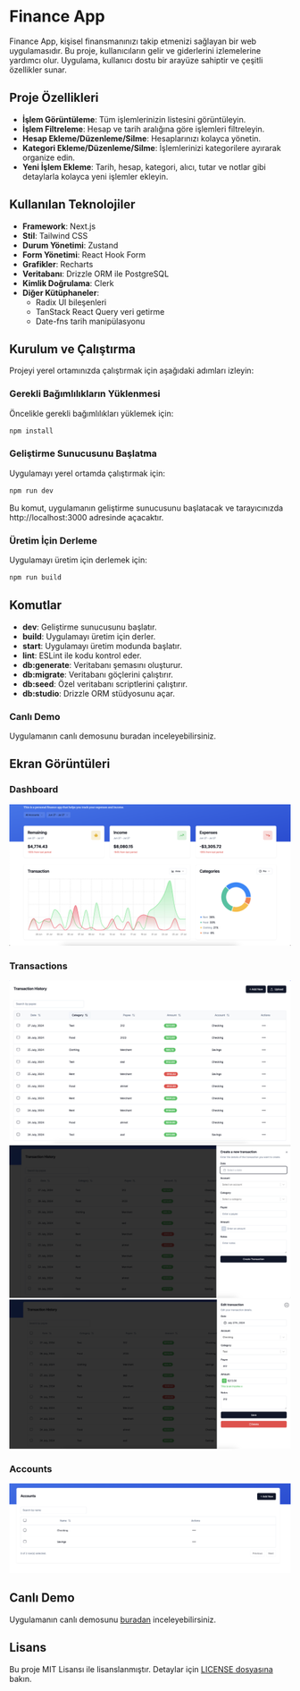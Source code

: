# Finance App

Finance App, kişisel finansmanınızı takip etmenizi sağlayan bir web uygulamasıdır. Bu proje, kullanıcıların gelir ve giderlerini izlemelerine yardımcı olur. Uygulama, kullanıcı dostu bir arayüze sahiptir ve çeşitli özellikler sunar.

## Proje Özellikleri

- **İşlem Görüntüleme**: Tüm işlemlerinizin listesini görüntüleyin.
- **İşlem Filtreleme**: Hesap ve tarih aralığına göre işlemleri filtreleyin.
- **Hesap Ekleme/Düzenleme/Silme**: Hesaplarınızı kolayca yönetin.
- **Kategori Ekleme/Düzenleme/Silme**: İşlemlerinizi kategorilere ayırarak organize edin.
- **Yeni İşlem Ekleme**: Tarih, hesap, kategori, alıcı, tutar ve notlar gibi detaylarla kolayca yeni işlemler ekleyin.

## Kullanılan Teknolojiler

- **Framework**: Next.js
- **Stil**: Tailwind CSS
- **Durum Yönetimi**: Zustand
- **Form Yönetimi**: React Hook Form
- **Grafikler**: Recharts
- **Veritabanı**: Drizzle ORM ile PostgreSQL
- **Kimlik Doğrulama**: Clerk
- **Diğer Kütüphaneler**:
  - Radix UI bileşenleri
  - TanStack React Query veri getirme
  - Date-fns tarih manipülasyonu

## Kurulum ve Çalıştırma

Projeyi yerel ortamınızda çalıştırmak için aşağıdaki adımları izleyin:

### Gerekli Bağımlılıkların Yüklenmesi

Öncelikle gerekli bağımlılıkları yüklemek için:

```bash
npm install
```

### Geliştirme Sunucusunu Başlatma

Uygulamayı yerel ortamda çalıştırmak için:

```bash
npm run dev
```

Bu komut, uygulamanın geliştirme sunucusunu başlatacak ve tarayıcınızda http://localhost:3000 adresinde açacaktır.

### Üretim İçin Derleme

Uygulamayı üretim için derlemek için:

```bash
npm run build
```

## Komutlar

- **dev**: Geliştirme sunucusunu başlatır.
- **build**: Uygulamayı üretim için derler.
- **start**: Uygulamayı üretim modunda başlatır.
- **lint**: ESLint ile kodu kontrol eder.
- **db:generate**: Veritabanı şemasını oluşturur.
- **db:migrate**: Veritabanı göçlerini çalıştırır.
- **db:seed**: Özel veritabanı scriptlerini çalıştırır.
- **db:studio**: Drizzle ORM stüdyosunu açar.

### Canlı Demo

Uygulamanın canlı demosunu buradan inceleyebilirsiniz.

## Ekran Görüntüleri

### Dashboard

![Dashboard Ekran Görüntüsü](./screenshots/overview.png)

### Transactions

![Transaction Ekran Görüntüsü](./screenshots/transaction-history.png)
![Transaction Ekleme Ekran Görüntüsü](./screenshots/create-transaction.png)
![Transaction Editleme Ekran Görüntüsü](./screenshots/edit-transaction.png)

### Accounts

![Accounts Ekran Görüntüsü](./screenshots/accounts.png)

## Canlı Demo

Uygulamanın canlı demosunu [buradan](https://finance-jade.vercel.app/sign-in?redirect_url=https%3A%2F%2Ffinance-jade.vercel.app%2F) inceleyebilirsiniz.

## Lisans

Bu proje MIT Lisansı ile lisanslanmıştır. Detaylar için [LICENSE dosyasına](LICENSE) bakın.
